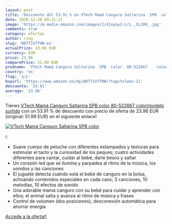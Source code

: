 ```yaml
---
layout: post
title: 'Descuento del 53.91 % en VTech Mamá Canguro Saltarina  SPB  color'
date: 2020-12-20 09:21:21
image: 'https://m.media-amazon.com/images/I/41xpoy2-LrL._SL200_.jpg'
comments: true
category: ofertas
author: ring
slug: 'B07T1V7THW-es'
actualPrice: 23.96 EUR
currency: EUR
price: 23.96
comparePrice: 51.99 EUR
prodname: 'VTech Mamá Canguro Saltarina  SPB  color  80-522667    color/modelo surtido'
country: 'es'
flag: '🇪🇸'
buyurl: 'https://www.amazon.es/dp/B07T1V7THW/?tag=tolees-21'
descuento: '53.91'
average: '23.96'
---
```


Tienes [VTech Mamá Canguro Saltarina  SPB  color  80-522667    color/modelo surtido](https://www.amazon.es/dp/B07T1V7THW/?tag=tolees-21) con un 53.91 % de descuento con precio de oferta de 23.96 EUR (original: 51.99 EUR) en el siguiente enlace!

[![VTech Mamá Canguro Saltarina  SPB  color](https://m.media-amazon.com/images/I/41xpoy2-LrL._SL200_.jpg)](https://www.amazon.es/dp/B07T1V7THW/?tag=tolees-21)

ℹ️:

- Suave cuerpo de peluche con diferentes estampados y texturas para estimular el tacto y la curiosidad de los peques; cuatro actividades diferentes para cantar, cuidar al bebé, darle besos y saltar
- Un corazón led que se ilumina y parpadea al ritmo de la música, los sonidos y las canciones
- El juguete detecta cuándo está el bebé de canguro en la bolsa, activando contenidos especiales en cada caso; 3 canciones, 10 melodías, 10 efectos de sonido
- Una adorable mamá canguro con su bebé para cuidar y aprender con ellos; el animal salta y avanza al ritmo de música y frases
- Control de volumen (dos posiciones); desconexión automática para ahorrar energía

[Accede a la oferta!!](https://www.amazon.es/dp/B07T1V7THW/?tag=tolees-21)
